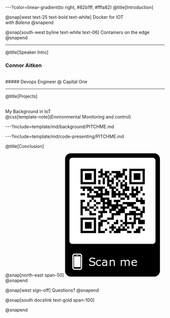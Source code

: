 ---?color=linear-gradient(to right, #82b1ff, #fffa82)
@title[Introduction]

<!--
Tip! Get started with this template as follows:
Step 1. Delete the contents of this PITCHME.md file.
Step 2. Start adding your own custom slide content.
Step 3. Copy slide markdown snippets from template/md directory as needed.
-->

@snap[west text-25 text-bold text-white]
Docker for IOT<br>*with Balena*
@snapend

@snap[south-west byline text-white text-06]
Containers on the edge
@snapend

---
@title[Speaker Intro]

### Connor Aitken 
<br> 
##### Devops Engineer @ Capital One

<!-- 
@snap[south span-100 text-purple text-05]
Reuse the *markdown snippet* for any slide in this template within your own @css[text-gold text-bold](PITCHME.md) files.
@snapend 
-->

---
@title[Projects]

<!-- ![TIP](template/img/tip.png) -->
<br>
My Background in IoT
<br>
@css[template-note](Environmental Monitoring and control)

---?include=template/md/background/PITCHME.md

---?include=template/md/code-presenting/PITCHME.md

<!-- ---?image=template/img/presenter.jpg -->

@title[Conclusion]

@snap[north-east span-50]
![QR](template/img/gitpitch-qr-master.jpg)
@snapend

@snap[west sign-off]
Questions?
@snapend




@snap[south docslink text-gold span-100]

<!-- For supporting documentation see the [The Template Docs](https://gitpitch.com/docs/the-template) -->
@snapend

